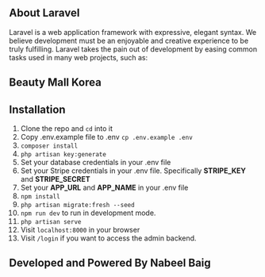 ## About Laravel

Laravel is a web application framework with expressive, elegant syntax. We believe development must be an enjoyable and creative experience to be truly fulfilling. Laravel takes the pain out of development by easing common tasks used in many web projects, such as:

## Beauty Mall Korea

## Installation


1. Clone the repo and `cd` into it
2. Copy .env.example file to .env `cp .env.example .env`
3. `composer install`
4. `php artisan key:generate`
5. Set your database credentials in your .env file
6. Set your Stripe credentials in your .env file. Specifically <b>STRIPE_KEY</b> and <b>STRIPE_SECRET</b>
7. Set your <b>APP_URL</b> and <b>APP_NAME</b>  in your .env file
8. `npm install`
9. `php artisan migrate:fresh --seed`
10. `npm run dev` to run in development mode.
11. `php artisan serve`
12. Visit `localhost:8000` in your browser
13. Visit `/login` if you want to access the admin backend.

## Developed and Powered By Nabeel Baig
